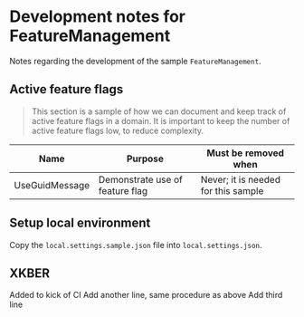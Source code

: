 # Development notes for FeatureManagement

Notes regarding the development of the sample `FeatureManagement`.

## Active feature flags

> This section is a sample of how we can document and keep track of active feature flags in a domain. It is important to keep the number of active feature flags low, to reduce complexity.

| Name | Purpose | Must be removed when |
| ---- | ------- | ------------------- |
| UseGuidMessage | Demonstrate use of feature flag | Never; it is needed for this sample |

## Setup local environment

Copy the `local.settings.sample.json` file into `local.settings.json`.

## XKBER 

Added to kick of CI
Add another line, same procedure as above
Add third line
